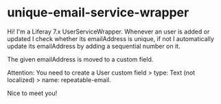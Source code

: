 # unique-email-service-wrapper
Hi! I'm a Liferay 7.x UserServiceWrapper. Whenever an user is added or updated I check whether its emailAddress is unique, if not I automatically update its emailAddress by adding a sequential number on it. 

The given emailAddress is moved to a custom field.

Attention: You need to create a User custom field > type: Text (not localized) > name: repeatable-email.

Nice to meet you!
